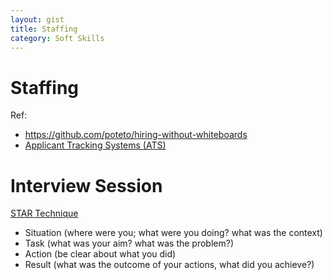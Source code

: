 ```yaml
---
layout: gist
title: Staffing
category: Soft Skills
---
```


# Staffing

Ref:
- <https://github.com/poteto/hiring-without-whiteboards>
- [Applicant Tracking Systems (ATS)](https://resumegenius.com/blog/resume-help/applicant-tracking-systems-resume-keyword-help)

# Interview Session

[STAR Technique](https://en.wikipedia.org/wiki/Situation,_task,_action,_result)
- Situation (where were you; what were you doing? what was the context)
- Task (what was your aim? what was the problem?)
- Action (be clear about what you did)
- Result (what was the outcome of your actions, what did you achieve?)
